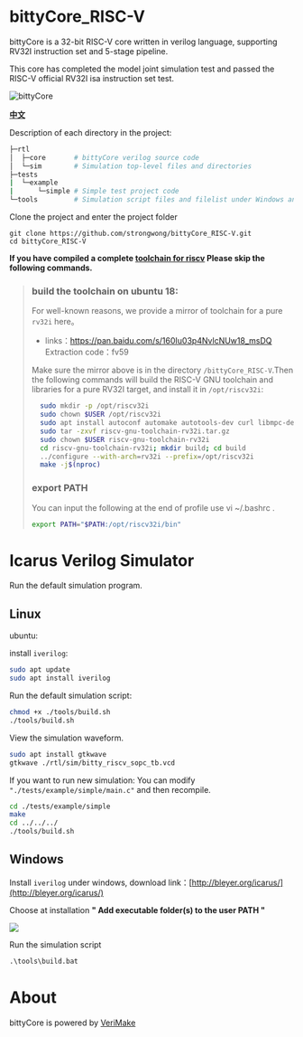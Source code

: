 # bittyCore_RISC-V

bittyCore is a 32-bit RISC-V core written in verilog language, supporting RV32I instruction set and 5-stage pipeline.

This core has completed the model joint simulation test and passed the RISC-V official RV32I isa instruction set test.

![bittyCore](https://s1.ax1x.com/2020/05/05/YFczdI.png)

**[中文](README_zh.md)**

Description of each directory in the project:

```bash
├─rtl           
│  ├─core       # bittyCore verilog source code
│  └─sim        # Simulation top-level files and directories
├─tests
|  └─example
|      └─simple # Simple test project code
└─tools         # Simulation script files and filelist under Windows and Linux
```

Clone the project and enter the project folder

```git
git clone https://github.com/strongwong/bittyCore_RISC-V.git
cd bittyCore_RISC-V
```

**If you have compiled a complete [toolchain for riscv](https://github.com/riscv/riscv-tools) 
Please skip the following commands.**
> ### build the toolchain on ubuntu 18:
> For well-known reasons, we provide a mirror of toolchain for a pure `rv32i` here。
>   - links：https://pan.baidu.com/s/160Iu03p4NvlcNUw18_msDQ  Extraction code：fv59 
> 
>   Make sure the mirror above is in the directory `/bittyCore_RISC-V`.Then the following commands will build the RISC-V GNU toolchain and libraries for a pure RV32I target, and install it in `/opt/riscv32i`:
> 
> ```bash
>   sudo mkdir -p /opt/riscv32i
>   sudo chown $USER /opt/riscv32i
>   sudo apt install autoconf automake autotools-dev curl libmpc-dev libmpfr-dev libgmp-dev gawk build-essential bison flex texinfo gperf libtool patchutils bc zlib1g-dev git libexpat1-dev
>   sudo tar -zxvf riscv-gnu-toolchain-rv32i.tar.gz
>   sudo chown $USER riscv-gnu-toolchain-rv32i
>   cd riscv-gnu-toolchain-rv32i; mkdir build; cd build
>   ../configure --with-arch=rv32i --prefix=/opt/riscv32i
>   make -j$(nproc)
>```
>
> ### export PATH
> You can input the following at the end of profile use vi ~/.bashrc .
> ```bash
> export PATH="$PATH:/opt/riscv32i/bin"
> ```


# Icarus Verilog Simulator

Run the default simulation program.

## Linux

ubuntu:

install `iverilog`:

```bash
sudo apt update
sudo apt install iverilog
```

Run the default simulation script:

```bash
chmod +x ./tools/build.sh
./tools/build.sh
```

View the simulation waveform.
```bash
sudo apt install gtkwave
gtkwave ./rtl/sim/bitty_riscv_sopc_tb.vcd
```

If you want to run new simulation:
You can modify `"./tests/example/simple/main.c"` and then recompile.

```bash
cd ./tests/example/simple
make 
cd ../../../
./tools/build.sh
```

## Windows 

Install `iverilog` under windows, download link：[http://bleyer.org/icarus/](http://bleyer.org/icarus/)

Choose at installation **" Add executable folder(s) to the user PATH "**

![](https://s1.ax1x.com/2020/05/04/Y9OIVU.png)

Run the simulation script

```cmd
.\tools\build.bat
```


# About

bittyCore is powered by [VeriMake](https://verimake.com/)

